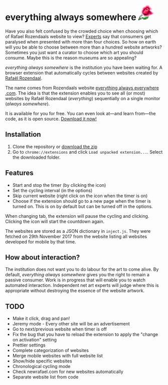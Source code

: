 # everything always somewhere ![rose](icons/rose48.png)

Have you also felt confused by the crowded choice when choosing which of Rafael Rozendaals website to view? [Experts](http://goodpointpodcast.com/) say that consumers get paralysed when presented with more than four choices. So how on earth will you be able to choose between more than a hundred website artworks? Sometimes you just want a curator to choose which art you should consume. Maybe this is the reason museums are so appealing?

_everything always somewhere_ is the institution you have been waiting for. A browser extension that automatically cycles between websites created by [Rafaël Rozendaal](http://www.newrafael.com). 

The name comes from Rozendaals website [everything always everywhere .com](http://www.everythingalwayseverywhere.com). The idea is that the extension enables you to see all (or most) websites by Rafaël Rozendaal (_everything_) sequentially on a single monitor (_always somewhere_).

It is available for you for free. You can even look at—and learn from—the code, as it is open source. [Download it now!](https://github.com/eraxeg/everything-always-somewhere/archive/master.zip)

## Installation

1. Clone the repository or [download the zip](https://github.com/eraxeg/everything-always-somewhere/archive/master.zip)
2. Go to `chrome://extensions` and click `Load unpacked extension...`. Select the downloaded folder.

## Features

- Start and stop the timer (by clicking the icon)
- Set the cycling interval (in the options)
- Skip current website (right click on the icon when the timer is on)
- Choose if the extension should go to a new page when the timer is turned on. This is on by default but can be turned off in the options.

When changing tab, the extension will pause the cycling and clicking. Clicking the icon will start the countdown again.

The websites are stored as a JSON dictionary in `inject.js`. They were fetched on 29th November 2017 from the website listing all websites developed for mobile by that time.

## How about interaction?

The institution does not want you to do labour for the art to come alive.  By default, _everything always somewhere_ gives you the right to remain a passive consumer. Work is in progress that will enable you to watch automated interaction. Independent net art experts will judge where this is appropriate without destroying the essence of the website artwork. 

## TODO

- Make it click, drag and pan!
- Jeremy mode - Every other site will be an advertisement
- Go to next/previous website when timer is off
- Fix the bug that you have to reload the extension to apply the "change on activation" setting
- Prettier settings
- Complete categorization of websites
- Merge mobile websites with full website list
- Show/hide specific websites
- Chronological cycling mode
- Check newrafael.com for new websites automatically
- Separate website list from code
